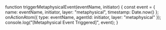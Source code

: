 function triggerMetaphysicalEvent(eventName, initiator) {
  const event = {
    name: eventName,
    initiator,
    layer: "metaphysical",
    timestamp: Date.now()
  };
  onActionAtom({ type: eventName, agentId: initiator, layer: "metaphysical" });
  console.log("[Metaphysical Event Triggered]", event);
}
